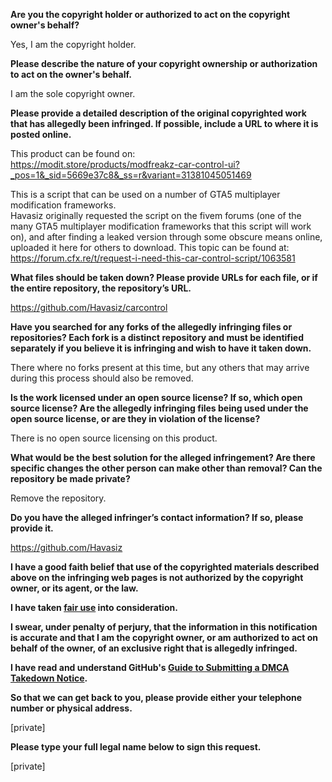 **Are you the copyright holder or authorized to act on the copyright owner's behalf?**

Yes, I am the copyright holder.

**Please describe the nature of your copyright ownership or authorization to act on the owner's behalf.**

I am the sole copyright owner.

**Please provide a detailed description of the original copyrighted work that has allegedly been infringed. If possible, include a URL to where it is posted online.**

This product can be found on:  
https://modit.store/products/modfreakz-car-control-ui?_pos=1&_sid=5669e37c8&_ss=r&variant=31381045051469

This is a script that can be used on a number of GTA5 multiplayer modification frameworks.  
Havasiz originally requested the script on the fivem forums (one of the many GTA5 multiplayer modification frameworks that this script will work on), and after finding a leaked version through some obscure means online, uploaded it here for others to download. This topic can be found at:  
https://forum.cfx.re/t/request-i-need-this-car-control-script/1063581

**What files should be taken down? Please provide URLs for each file, or if the entire repository, the repository’s URL.**

https://github.com/Havasiz/carcontrol

**Have you searched for any forks of the allegedly infringing files or repositories? Each fork is a distinct repository and must be identified separately if you believe it is infringing and wish to have it taken down.**

There where no forks present at this time, but any others that may arrive during this process should also be removed.

**Is the work licensed under an open source license? If so, which open source license? Are the allegedly infringing files being used under the open source license, or are they in violation of the license?**

There is no open source licensing on this product.

**What would be the best solution for the alleged infringement? Are there specific changes the other person can make other than removal? Can the repository be made private?**

Remove the repository.

**Do you have the alleged infringer’s contact information? If so, please provide it.**

https://github.com/Havasiz

**I have a good faith belief that use of the copyrighted materials described above on the infringing web pages is not authorized by the copyright owner, or its agent, or the law.**

**I have taken <a href="https://www.lumendatabase.org/topics/22">fair use</a> into consideration.**

**I swear, under penalty of perjury, that the information in this notification is accurate and that I am the copyright owner, or am authorized to act on behalf of the owner, of an exclusive right that is allegedly infringed.**

**I have read and understand GitHub's <a href="https://help.github.com/articles/guide-to-submitting-a-dmca-takedown-notice/">Guide to Submitting a DMCA Takedown Notice</a>.**

**So that we can get back to you, please provide either your telephone number or physical address.**

[private]

**Please type your full legal name below to sign this request.**

[private]
